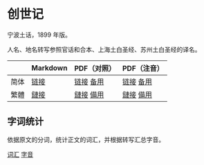 # 创世记

宁波土话，1899 年版。

人名、地名转写参照官话和合本、上海土白圣经、苏州土白圣经的译名。

|      | Markdown            | PDF（对照）                                                  | PDF（注音）                                                  |
| ---- | ------------------- | ------------------------------------------------------------ | ------------------------------------------------------------ |
| 简体 | [链接](./创世记.md) | [链接](https://github.com/shinzoqchiuq/books-in-wu-romanization/raw/pdf/tsʽông-shü-kyi-1899/创世记.pdf) [备用](https://gitee.com/shinzoqchiuq/books-in-wu-romanization/raw/pdf/tsʽông-shü-kyi-1899/创世记.pdf) | [链接](https://github.com/shinzoqchiuq/books-in-wu-romanization/raw/pdf/tsʽông-shü-kyi-1899/创世记-ruby.pdf) [备用](https://gitee.com/shinzoqchiuq/books-in-wu-romanization/raw/pdf/tsʽông-shü-kyi-1899/创世记-ruby.pdf) |
| 繁體 | [鏈接](./創世記.md) | [鏈接](https://github.com/shinzoqchiuq/books-in-wu-romanization/raw/pdf/tsʽông-shü-kyi-1899/創世記.pdf) [備用](https://gitee.com/shinzoqchiuq/books-in-wu-romanization/raw/pdf/di-li-shü-kyün-s/創世記.pdf) | [鏈接](https://github.com/shinzoqchiuq/books-in-wu-romanization/raw/pdf/tsʽông-shü-kyi-1899/創世記-ruby.pdf) [備用](https://gitee.com/shinzoqchiuq/books-in-wu-romanization/raw/pdf/tsʽông-shü-kyi-1899/創世記-ruby.pdf) |

## 字词统计

依据原文的分词，统计正文的词汇，并根据转写汇总字音。

[词汇](./創世記-詞.tsv) [字音](./創世記-字.tsv)

